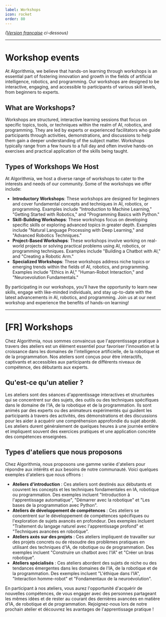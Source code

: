 ```yaml
---
label: Workshops
icon: rocket
order: 80
---
```

*([Version française](#vf) ci-dessous)*

---

# Workshop events
At Algorithmia, we believe that hands-on learning through workshops is an essential part of fostering innovation and growth in the fields of artificial intelligence, robotics, and programming. Our workshops are designed to be interactive, engaging, and accessible to participants of various skill levels, from beginners to experts.

## What are Workshops?
Workshops are structured, interactive learning sessions that focus on specific topics, tools, or techniques within the realm of AI, robotics, and programming. They are led by experts or experienced facilitators who guide participants through activities, demonstrations, and discussions to help them gain a deeper understanding of the subject matter. Workshops typically range from a few hours to a full day and often involve hands-on exercises and practical application of the skills being taught.

## Types of Workshops We Host
At Algorithmia, we host a diverse range of workshops to cater to the interests and needs of our community. Some of the workshops we offer include:

- **Introductory Workshops**: These workshops are designed for beginners and cover fundamental concepts and techniques in AI, robotics, or programming. Examples include "Introduction to Machine Learning," "Getting Started with Robotics," and "Programming Basics with Python."
- **Skill-Building Workshops**: These workshops focus on developing specific skills or exploring advanced topics in greater depth. Examples include "Natural Language Processing with Deep Learning," and "Advanced Robotics Techniques."
- **Project-Based Workshops**: These workshops involve working on real-world projects or solving practical problems using AI, robotics, or programming techniques. Examples include "Building a Chatbot with AI," and "Creating a Robotic Arm."
- **Specialized Workshops**: These workshops address niche topics or emerging trends within the fields of AI, robotics, and programming. Examples include "Ethics in AI," "Human-Robot Interaction," and "Neuroevolution Fundamentals."

By participating in our workshops, you'll have the opportunity to learn new skills, engage with like-minded individuals, and stay up-to-date with the latest advancements in AI, robotics, and programming. Join us at our next workshop and experience the benefits of hands-on learning!

---

# <a id="vf"></a>[FR] Workshops
Chez Algorithmia, nous sommes convaincus que l'apprentissage pratique à travers des ateliers est un élément essentiel pour favoriser l'innovation et la croissance dans les domaines de l'intelligence artificielle, de la robotique et de la programmation. Nos ateliers sont conçus pour être interactifs, captivants et accessibles aux participants de différents niveaux de compétence, des débutants aux experts.

## Qu'est-ce qu'un atelier ?
Les ateliers sont des séances d'apprentissage interactives et structurées qui se concentrent sur des sujets, des outils ou des techniques spécifiques dans le domaine de l'IA, de la robotique et de la programmation. Ils sont animés par des experts ou des animateurs expérimentés qui guident les participants à travers des activités, des démonstrations et des discussions pour les aider à acquérir une compréhension approfondie du sujet abordé. Les ateliers durent généralement de quelques heures à une journée entière et impliquent souvent des exercices pratiques et une application concrète des compétences enseignées.

## Types d'ateliers que nous proposons
Chez Algorithmia, nous proposons une gamme variée d'ateliers pour répondre aux intérêts et aux besoins de notre communauté. Voici quelques exemples d'ateliers que nous offrons :

- **Ateliers d'introduction** : Ces ateliers sont destinés aux débutants et couvrent les concepts et les techniques fondamentales en IA, robotique ou programmation. Des exemples incluent "Introduction à l'apprentissage automatique", "Démarrer avec la robotique" et "Les bases de la programmation avec Python".
- **Ateliers de développement de compétences** : Ces ateliers se concentrent sur le développement de compétences spécifiques ou l'exploration de sujets avancés en profondeur. Des exemples incluent "Traitement du langage naturel avec l'apprentissage profond" et "Techniques avancées en robotique".
- **Ateliers axés sur des projets** : Ces ateliers impliquent de travailler sur des projets concrets ou de résoudre des problèmes pratiques en utilisant des techniques d'IA, de robotique ou de programmation. Des exemples incluent "Construire un chatbot avec l'IA" et "Créer un bras robotique".
- **Ateliers spécialisés** : Ces ateliers abordent des sujets de niche ou des tendances émergentes dans les domaines de l'IA, de la robotique et de la programmation. Des exemples incluent "L'éthique dans l'IA", "Interaction homme-robot" et "Fondamentaux de la neuroévolution".

En participant à nos ateliers, vous aurez l'opportunité d'acquérir de nouvelles compétences, de vous engager avec des personnes partageant les mêmes idées et de rester au courant des dernières avancées en matière d'IA, de robotique et de programmation. Rejoignez-nous lors de notre prochain atelier et découvrez les avantages de l'apprentissage pratique !